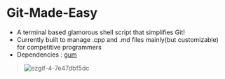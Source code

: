 # Git-Made-Easy
- A terminal based glamorous shell script that simplifies Git!
- Currently built to manage .cpp and .md files mainly(but customizable) for competitive programmers 
- Dependencies : [gum](https://github.com/charmbracelet/gum "Github: charmbracelet/gum")

> ![ezgif-4-7e47dbf5dc](https://user-images.githubusercontent.com/90480489/227266775-740836e5-6e64-4019-a975-36e231ef67ba.gif)
